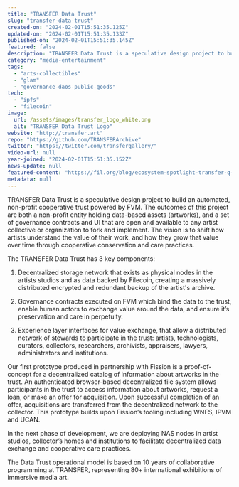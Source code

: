 ```yaml
---
title: "TRANSFER Data Trust"
slug: "transfer-data-trust"
created-on: "2024-02-01T15:51:35.125Z"
updated-on: "2024-02-01T15:51:35.133Z"
published-on: "2024-02-01T15:51:35.145Z"
featured: false
description: "TRANSFER Data Trust is a speculative design project to build an automated, non-profit cooperative trust powered by FVM."
category: "media-entertainment"
tags:
  - "arts-collectibles"
  - "glam"
  - "governance-daos-public-goods"
tech:
  - "ipfs"
  - "filecoin"
image:
  url: /assets/images/transfer_logo_white.png
  alt: "TRANSFER Data Trust Logo"
website: "http://transfer.art"
repo: "https://github.com/TRANSFERArchive"
twitter: "https://twitter.com/transfergallery/"
video-url: null
year-joined: "2024-02-01T15:51:35.152Z"
news-update: null
featured-content: "https://fil.org/blog/ecosystem-spotlight-transfer-q-a-on-preserving-artistic-value-with-decentralized-technology-data-sovereignty-and-harnessing-value-of-data/"
metadata: null
---
```


TRANSFER Data Trust is a speculative design project to build an automated, non-profit cooperative trust powered by FVM. The outcomes of this project are both a non-profit entity holding data-based assets (artworks), and a set of governance contracts and UI that are open and available to any artist collective or organization to fork and implement. The vision is to shift how artists understand the value of their work, and how they grow that value over time through cooperative conservation and care practices.

The TRANSFER Data Trust has 3 key components:

1. Decentralized storage network that exists as physical nodes in the artists studios and as data backed by Filecoin, creating a massively distributed encrypted and redundant backup of the artist's archive.

2. Governance contracts executed on FVM which bind the data to the trust, enable human actors to exchange value around the data, and ensure it’s preservation and care in perpetuity.

3. Experience layer interfaces for value exchange, that allow a distributed network of stewards to participate in the trust: artists, technologists, curators, collectors, researchers, archivists, appraisers, lawyers, administrators and institutions.

Our first prototype produced in partnership with Fission is a proof-of-concept for a decentralized catalog of information about artworks in the trust. An authenticated browser-based decentralized file system allows participants in the trust to access information about artworks, request a loan, or make an offer for acquisition. Upon successful completion of an offer, acquisitions are transferred from the decentralized network to the collector. This prototype builds upon Fission’s tooling including WNFS, IPVM and UCAN.

In the next phase of development, we are deploying NAS nodes in artist studios, collector’s homes and institutions to facilitate decentralized data exchange and cooperative care practices.

The Data Trust operational model is based on 10 years of collaborative programming at TRANSFER, representing 80+ international exhibitions of immersive media art.
